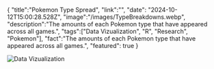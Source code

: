 {
    "title":"Pokemon Type Spread",
    "link":"",
    "date": "2024-10-12T15:00:28.528Z",
    "image":"/images/TypeBreakdowns.webp",
    "description":"The amounts of each Pokemon type that have appeared across all games.",
    "tags":["Data Vizualization", "R", "Research", "Pokemon"],
    "fact":"The amounts of each Pokemon type that have appeared across all games.",
    "featured": true
}

![Data Vizualization](/images/TypeBreakdowns.webp "Pokemon Type Spread")